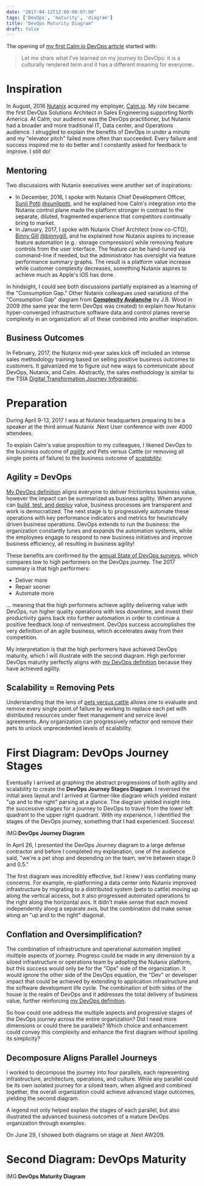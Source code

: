 ```yaml
---
date: "2017-04-12T12:00:00-07:00"
tags: ['DevOps', 'maturity', 'diagram']
title: "DevOps Maturity Diagram"
draft: false
---
```

The opening of
 [my first Calm.io DevOps article](/post/calm.io-recap/calm.io-i-dream-of-devops-but-what-is-devops/)
 started with:

>Let me share what I’ve learned on my journey to DevOps: it is a culturally
 rendered term and it has a different meaning for everyone.

<!--more-->

# Inspiration #

In August, 2016 [Nutanix](https://www.nutanix.com/products/calm/)
 acquired my employer, [Calm.io](/tags/calm.io). My role became the first
 DevOps Solutions Architect in Sales Engineering supporting North America.
 At Calm, our audience was the DevOps practitioner, but Nutanix had a broader
 and more traditional IT, Data center, and Operations audience. I struggled to
 explain the benefits of DevOps in under a minute and my "elevator pitch"
 failed more often than succeeded. Every failure and success inspired me
 to do better and I constantly asked for feedback to improve. I still do!

## Mentoring ##

Two discussions with Nutanix executives were another set of inspirations:

* In December, 2016, I spoke with Nutanix Chief Development Officer,
 [Sunil Potti](https://www.linkedin.com/in/sunilpotti/)
 [@sunilpotti](https://twitter.com/sunilpotti),
 and he explained how Calm's integration into the Nutanix control plane made
 the platform stronger in contrast to the separate, diluted, fragmented
 experience that competitors continually bring to market.
* In January, 2017, I spoke with Nutanix Chief Architect (now co-CTO),
 [Binny Gill](https://www.linkedin.com/in/binny-gill-015977/)
 [@binnygill](https://twitter.com/binnygill),
 and he explained how Nutanix aspires to increase feature automation
 (*e.g.:* storage compression) while removing feature controls from the
 user interface. The feature can be hand-tuned via command-line if needed,
 but the administrator has oversight via feature performance summary graphs.
 The result is a platform value increase while customer complexity decreases,
 something Nutanix aspires to achieve much as Apple's iOS has done.

In hindsight, I could see both discussions partially explained as a learning
 of the "Consumption Gap." Other Nutanix colleagues used variations of the
 "Consumption Gap" diagram from
 __[Complexity Avalanche](http://blog.tsia.com/blog/your-strategy-for-escaping-the-complexity-avalanche)__
 by J.B. Wood in 2009 (the same year the term DevOps was created) to explain how
 Nutanix hyper-converged infrastructure software data and control planes reverse
 complexity in an organization: all of these combined into another inspiration.

## Business Outcomes ##

In February, 2017, the Nutanix mid-year sales kick off included an intense
 sales methodology training based on selling positive business outcomes to
 customers. It galvanized me to figure out new ways to communicate about DevOps,
 Nutanix, and Calm. Abstractly, the sales methodology is similar to the TSIA
 [Digital Transformation Journey Infographic](http://blog.tsia.com/blog/navigating-the-world-of-digital-transformation-offers-infographic).

# Preparation #

During April 9-13, 2017 I was at Nutanix headquarters preparing to be a speaker at the
 third annual Nutanix .Next User conference with over 4000 attendees. 

To explain Calm's value proposition to my colleagues,
 I likened DevOps to the business outcome of *[agility](#agility-devops)*
 and Pets versus Cattle (or removing all single points of failure)
 to the business outcome of *[scalability](#scalability-removing-pets).*

## Agility = DevOps ##

[My DevOps definition](/post/calm.io-recap/calm.io-i-dream-of-devops-but-what-is-devops/)
 aligns everyone to deliver frictionless business value, however the
 impact can be summarized as business agility. When anyone can
 [build, test, and deploy](devops-btd-pattern.md) value, business processes
 are transparent and work is democratized.
 The next stage is to progressively automate these operations with key
 performance indicators and metrics for heuristically driven business operations.
 DevOps extends to run the business:
 the organization constantly tunes and expands the automation systems,
 while the employees engage to respond to new business initiatives and
 improve business efficiency, all resulting in business agility!

These benefits are confirmed by the
 [annual State of DevOps surveys](https://devops-research.com/research.html),
 which compares low to high performers on the DevOps journey. The 2017 summary
 is that high performers:

* Deliver more
* Repair sooner
* Automate more

 ... meaning that the high performers achieve agility delivering value with
 DevOps, run higher quality operations with less downtime,
 and invest their productivity gains back into further automation
 in order to continue a positive feedback loop of reinvestment.
 DevOps success accomplishes the very definition of an agile business,
 which accelerates away from their competition.

My interpretation is that the high performers have achieved DevOps maturity,
 which I will illustrate with the second diagram. High performer DevOps
 maturity perfectly aligns with
 [my DevOps definition](/post/calm.io-recap/calm.io-i-dream-of-devops-but-what-is-devops/)
 because they have achieved agility.

## Scalability = Removing Pets ##

Understanding that the lens of
 [pets versus cattle](http://cloudscaling.com/blog/cloud-computing/the-history-of-pets-vs-cattle/)
 allows one to evaluate and remove every single point of failure by working to
 replace each pet with distributed resources under fleet management
 and service level agreements. Any organization can progressively refactor
 and remove their pets to unlock unprecedented levels of scalability.

# First Diagram: DevOps Journey Stages #

Eventually I arrived at graphing the abstract progressions of both agility and
 scalability to create the __DevOps Journey Stages Diagram__. I reversed the initial
 axes layout and I arrived at Gartner-like diagram which yielded instant
 "up and to the right" parsing at a glance. The diagram yielded insight into
 the successive stages for a journey to DevOps to travel from the lower left
 quadrant to the upper right quadrant. With my experience, I identified the
 stages of the DevOps journey, something that I had experienced. Success!

IMG:__DevOps Journey Diagram__

In April 26, I presented the DevOps Journey diagram to a large defense
 contractor and before I completed my explanation, one of the audience
 said, "we're a pet shop and depending on the team, we're between stage
 0 and 0.5."

The first diagram was incredibly effective, but I knew I was conflating many
 concerns. For example, re-platforming a data center onto Nutanix improved
 infrastructure by migrating to a distributed system (pets to cattle)
 moving up along the vertical access, but it also progressed automated
 operations to the right along the horizontal axis. It didn't make sense
 that each moved independently along a separate axis, but the combination
 did make sense along an "up and to the right" diagonal.

## Conflation and Oversimplification? ##

The combination of infrastructure and operational automation implied multiple
 aspects of journey. Progress could be made in any dimension by a siloed
 infrastructure or operations team by adopting the Nutanix platform, but this
 success would only be for the "Ops" side of the organization. It would
 ignore the other side of the DevOps equation, the "Dev" or developer impact
 that could be achieved by extending to application infrastructure and the
 software development life cycle. The combination of both sides of the house
 is the realm of DevOps and it addresses the total delivery of business value,
 further reinforcing
 [my DevOps definition](/post/calm.io-recap/calm.io-i-dream-of-devops-but-what-is-devops/).

So how could one address the multiple aspects and progressive stages of the
 DevOps journey across the entire organization? Did I need more dimensions
 or could there be parallels? Which choice and enhancement could convey this
 complexity and enhance the first diagram without spoiling its simplicity?

## Decomposure Aligns Parallel Journeys ##

I worked to decompose the journey into four parallels, each
 representing infrastructure, architecture, operations, and culture.
 While any parallel could be its own isolated journey for a siloed team,
 when aligned and combined together, the overall organization could achieve
 advanced stage outcomes, yielding the second diagram.

A legend not only helped explain the stages of each parallel, but also
 illustrated the advanced business outcomes of a mature DevOps organization
 through examples.

On June 29, I showed both diagrams on stage at .Next AW209.

# Second Diagram: DevOps Maturity #

IMG:__DevOps Maturity Diagram__
